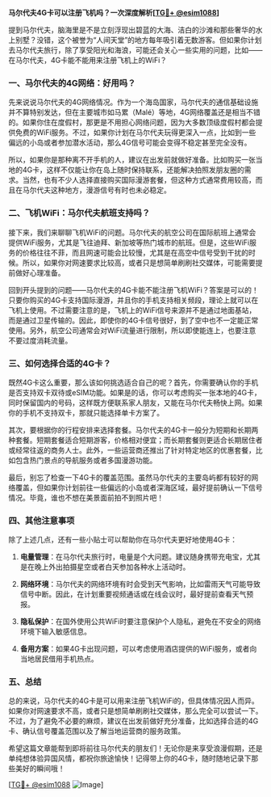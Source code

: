 **马尔代夫4G卡可以注册飞机吗？一次深度解析[[TG💪+ @esim1088](https://t.me/s/esim1088)]**

提到马尔代夫，脑海里是不是立刻浮现出碧蓝的大海、洁白的沙滩和那些奢华的水上别墅？没错，这个被誉为“人间天堂”的地方每年吸引着无数游客。但如果你计划去马尔代夫旅行，除了享受阳光和海浪，可能还会关心一些实用的问题，比如——在马尔代夫，4G卡能不能用来注册飞机上的WiFi？

### 一、马尔代夫的4G网络：好用吗？

先来说说马尔代夫的4G网络情况。作为一个海岛国家，马尔代夫的通信基础设施并不算特别发达，但在主要城市如马累（Malé）等地，4G网络覆盖还是相当不错的。如果你住在度假村，那更是不用担心网络问题，因为大多数顶级度假村都会提供免费的WiFi服务。不过，如果你计划在马尔代夫玩得更深入一点，比如到一些偏远的小岛或者参加潜水活动，那么4G信号可能会变得不稳定甚至完全没有。

所以，如果你是那种离不开手机的人，建议在出发前就做好准备。比如购买一张当地的4G卡，这样不仅能让你在岛上随时保持联系，还能解决拍照发朋友圈的需求。当然，也有不少人选择直接购买国际漫游套餐，但这种方式通常费用较高，而且在马尔代夫这种地方，漫游信号有时也未必稳定。

### 二、飞机WiFi：马尔代夫航班支持吗？

接下来，我们来聊聊飞机WiFi的问题。马尔代夫的航空公司在国际航班上通常会提供WiFi服务，尤其是飞往迪拜、新加坡等热门城市的航班。但是，这些WiFi服务的价格往往不菲，而且网速可能会比较慢，尤其是在高空中信号受到干扰的时候。所以，如果你对网速要求比较高，或者只是想简单刷刷社交媒体，可能需要提前做好心理准备。

回到开头提到的问题——马尔代夫的4G卡能不能注册飞机WiFi？答案是可以的！只要你购买的4G卡支持国际漫游，并且你的手机支持相关频段，理论上就可以在飞机上使用。不过需要注意的是，飞机上的WiFi信号来源并不是通过地面基站，而是通过卫星传输的。因此，即使你的4G卡信号很好，到了空中也不一定能正常使用。另外，航空公司通常会对WiFi流量进行限制，所以即使能连上，也要注意不要过度消耗流量。

### 三、如何选择合适的4G卡？

既然4G卡这么重要，那么该如何挑选适合自己的呢？首先，你需要确认你的手机是否支持双卡双待或eSIM功能。如果是的话，你可以考虑购买一张本地的4G卡，同时保留国内的号码，这样既方便联系家人朋友，又能在马尔代夫畅快上网。如果你的手机不支持双卡，那就只能选择单卡方案了。

其次，要根据你的行程安排来选择套餐。马尔代夫的4G卡一般分为短期和长期两种套餐。短期套餐适合短期游客，价格相对便宜；而长期套餐则更适合长期居住者或经常往返的商务人士。此外，一些运营商还推出了针对特定地区的优惠套餐，比如包含热门景点的导航服务或者多国漫游功能。

最后，别忘了检查一下4G卡的覆盖范围。虽然马尔代夫的主要岛屿都有较好的网络覆盖，但如果你计划前往一些偏远的小岛或者深海区域，最好提前确认一下信号情况。毕竟，谁也不想在美景面前拍不到照片吧！

### 四、其他注意事项

除了上述几点，还有一些小贴士可以帮助你在马尔代夫更好地使用4G卡：

1. **电量管理**：在马尔代夫旅行时，电量是个大问题。建议随身携带充电宝，尤其是在晚上外出拍摄星空或者白天参加各种水上活动时。
   
2. **网络环境**：马尔代夫的网络环境有时会受到天气影响，比如雷雨天气可能导致信号中断。因此，在计划重要视频通话或在线会议时，最好提前查看天气预报。

3. **隐私保护**：在国外使用公共WiFi时要注意保护个人隐私，避免在不安全的网络环境下输入敏感信息。

4. **备用方案**：如果4G卡出现问题，可以考虑使用酒店提供的WiFi服务，或者向当地居民借用手机热点。

### 五、总结

总的来说，马尔代夫的4G卡是可以用来注册飞机WiFi的，但具体情况因人而异。如果你对网速要求不高，或者只是想简单刷刷社交媒体，那么完全可以尝试一下。不过，为了避免不必要的麻烦，建议在出发前做好充分准备，比如选择合适的4G卡、确认信号覆盖范围以及了解当地运营商的服务政策。

希望这篇文章能帮到即将前往马尔代夫的朋友们！无论你是来享受浪漫假期，还是单纯想体验异国风情，都祝你旅途愉快！记得带上你的4G卡，随时随地记录下那些美好的瞬间哦！

[[TG💪+ @esim1088](https://t.me/s/esim1088) ![Image](https://i.postimg.cc/4NQfJmqS/Snipaste-2025-05-13-00-14-12.png)]